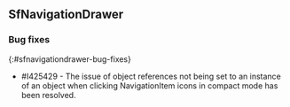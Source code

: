 ## SfNavigationDrawer

### Bug fixes
{:#sfnavigationdrawer-bug-fixes}

* \#I425429 - The issue of object references not being set to an instance of an object when clicking NavigationItem icons in compact mode has been resolved.